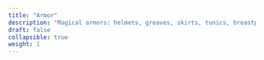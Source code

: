 ```yaml
---
title: "Armor"
description: "Magical armors: helmets, greaves, skirts, tunics, breastplates, and more"
draft: false
collapsible: true
weight: 1
---
```

